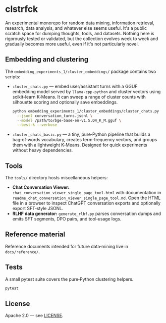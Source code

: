 # clstrfck

An experimental monorepo for random data mining, information retrieval,
research, data analysis, and whatever else seems useful. It's a public
scratch space for dumping thoughts, tools, and datasets. Nothing here is
rigorously tested or validated, but the collection evolves week to week and
gradually becomes more useful, even if it's not particularly novel.

## Embedding and clustering

The `embedding_experiments_1/cluster_embeddings/` package contains two scripts:

- `cluster_chats.py` — embed user/assistant turns with a GGUF embedding model served by `llama-cpp-python` and cluster vectors using scikit-learn K‑Means. It can sweep a range of cluster counts with silhouette scoring and optionally save embeddings.

  ```sh
  python embedding_experiments_1/cluster_embeddings/cluster_chats.py \
    --jsonl conversation_turns.jsonl \
    --model /path/to/bge-base-en-v1.5.Q4_K_M.gguf \
    --best-k --verbose
  ```

- `cluster_chats_basic.py` — a tiny, pure‑Python pipeline that builds a bag‑of‑words vocabulary, creates term‑frequency vectors, and groups them with a lightweight K‑Means. Designed for quick experiments without heavy dependencies.

## Tools

The `tools/` directory hosts miscellaneous helpers:

- **Chat Conversation Viewer:** `chat_conversation_viewer_single_page_tool.html` with documentation in `readme_chat_conversation_viewer_single_page_tool.md`. Open the HTML file in a browser to inspect ChatGPT conversation exports and optionally export SFT‑style JSONL.
- **RLHF data generator:** `generate_rlhf.py` parses conversation dumps and emits SFT segments, DPO pairs, and tool‑usage logs.

## Reference material

Reference documents intended for future data‑mining live in `docs/reference/`.

## Tests

A small pytest suite covers the pure‑Python clustering helpers.

```sh
pytest
```

## License

Apache 2.0 — see [LICENSE](LICENSE).
